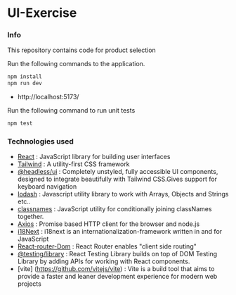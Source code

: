 # UI-Exercise

### Info
This repository contains code for product selection

Run the following commands to the application.
```bash
npm install
npm run dev
```
- http://localhost:5173/

Run the following command to run unit tests
```bash
npm test
```

### Technologies used
* [React](https://github.com/facebook/react) : JavaScript library for building user interfaces
* [Tailwind](https://github.com/tailwindlabs/tailwindcss) : A utility-first CSS framework
* [@headless/ui](https://headlessui.com/) : Completely unstyled, fully accessible UI components, designed to integrate beautifully with Tailwind CSS.Gives support for keyboard navigation
* [lodash](https://github.com/lodash/lodash) : Javascript utility library to work with Arrays, Objects and Strings etc..
* [classnames](https://github.com/JedWatson/classnames) : JavaScript utility for conditionally joining classNames together.
* [Axios](https://github.com/axios) : Promise based HTTP client for the browser and node.js
* [i18Next](https://github.com/i18next) : i18next is an internationalization-framework written in and for JavaScript
* [React-router-Dom](https://reactrouter.com/en/main/start/overview) : React Router enables "client side routing"
* [@testing/library](https://testing-library.com/docs/react-testing-library/intro) : React Testing Library builds on top of DOM Testing Library by adding APIs for working with React components.
* [vite] (https://github.com/vitejs/vite) : Vite is a build tool that aims to provide a faster and leaner development experience for modern web projects

